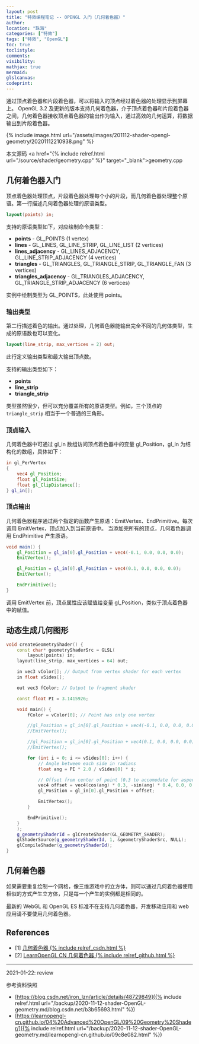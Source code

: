 ```yaml
---
layout: post
title: "特效编程笔记 -- OPENGL 入门（几何着色器）"
author:
location: "珠海"
categories: ["特效"]
tags: ["特效", "OpenGL"]
toc: true
toclistyle:
comments:
visibility:
mathjax: true
mermaid:
glslcanvas:
codeprint:
---
```


通过顶点着色器和片段着色器，可以将输入的顶点经过着色器的处理显示到屏幕上。
OpenGL 3.2 及更新的版本支持几何着色器，介于顶点着色器和片段着色器之间，几何着色器接收顶点着色器的输出作为输入，通过高效的几何运算，将数据输出到片段着色器。

{% include image.html url="/assets/images/201112-shader-opengl-geometry/20201112210938.png" %}

本文源码 <a href="{% include relref.html url="/source/shader/geometry.cpp" %}" target="_blank">geometry.cpp</a>


## 几何着色器入门

顶点着色器处理顶点，片段着色器处理每个小的片段，而几何着色器处理整个原语。第一行描述几何着色器处理的原语类型。

```glsl
layout(points) in;
````

支持的原语类型如下，对应绘制命令类型：

* **points** - GL_POINTS (1 vertex)
* **lines** - GL_LINES, GL_LINE_STRIP, GL_LINE_LIST (2 vertices)
* **lines_adjacency** - GL_LINES_ADJACENCY, GL_LINE_STRIP_ADJACENCY (4 vertices)
* **triangles** - GL_TRIANGLES, GL_TRIANGLE_STRIP, GL_TRIANGLE_FAN (3 vertices)
* **triangles_adjacency** - GL_TRIANGLES_ADJACENCY, GL_TRIANGLE_STRIP_ADJACENCY (6 vertices)

实例中绘制类型为 GL_POINTS，此处使用 points。


### 输出类型

第二行描述着色的输出。通过处理，几何着色器能输出完全不同的几何体类型，生成的原语数也可以变化。

```glsl
layout(line_strip, max_vertices = 2) out;
````

此行定义输出类型和最大输出顶点数。

支持的输出类型如下：

* **points**
* **line_strip**
* **triangle_strip**

类型虽然很少，但可以充分覆盖所有的原语类型。例如，三个顶点的 `triangle_strip` 相当于一个普通的三角形。


### 顶点输入

几何着色器中可通过 gl_in 数组访问顶点着色器中的变量 gl_Position，gl_in 为结构化的数组，具体如下：

```glsl
in gl_PerVertex
{
    vec4 gl_Position;
    float gl_PointSize;
    float gl_ClipDistance[];
} gl_in[];
````


### 顶点输出

几何着色器程序通过两个指定的函数产生原语：EmitVertex、EndPrimitive。每次调用 EmitVertex，顶点加入到当前原语中。
当添加完所有的顶点，几何着色器调用 EndPrimitive 产生原语。

```glsl
void main() {
    gl_Position = gl_in[0].gl_Position + vec4(-0.1, 0.0, 0.0, 0.0);
    EmitVertex();

    gl_Position = gl_in[0].gl_Position + vec4(0.1, 0.0, 0.0, 0.0);
    EmitVertex();

    EndPrimitive();
}
```

调用 EmitVertex 前，顶点属性应该赋值给变量 gl_Position，类似于顶点着色器中的赋值。


## 动态生成几何图形

```cpp
void createGeometryShader() {
    const char* geometryShaderSrc = GLSL(
        layout(points) in;
    layout(line_strip, max_vertices = 64) out;

    in vec3 vColor[]; // Output from vertex shader for each vertex
    in float vSides[];

    out vec3 fColor; // Output to fragment shader

    const float PI = 3.1415926;

    void main() {
        fColor = vColor[0]; // Point has only one vertex

        //gl_Position = gl_in[0].gl_Position + vec4(-0.1, 0.0, 0.0, 0.0);
        //EmitVertex();

        //gl_Position = gl_in[0].gl_Position + vec4(0.1, 0.0, 0.0, 0.0);
        //EmitVertex();

        for (int i = 0; i <= vSides[0]; i++) {
            // Angle between each side in radians
            float ang = PI * 2.0 / vSides[0] * i;

            // Offset from center of point (0.3 to accomodate for aspect ratio)
            vec4 offset = vec4(cos(ang) * 0.3, -sin(ang) * 0.4, 0.0, 0.0);
            gl_Position = gl_in[0].gl_Position + offset;

            EmitVertex();
        }

        EndPrimitive();
    }
    );
    g_geometryShaderId = glCreateShader(GL_GEOMETRY_SHADER);
    glShaderSource(g_geometryShaderId, 1, &geometryShaderSrc, NULL);
    glCompileShader(g_geometryShaderId);
}
```


## 几何着色器

如果需要重复绘制一个网格，像三维游戏中的立方体，则可以通过几何着色器使用相似的方式产生立方体，只是每一个产生的实例都是相同的。

最新的 WebGL 和 OpenGL ES 标准不在支持几何着色器，开发移动应用和 web 应用请不要使用几何着色器。


## References

- [1] [几何着色器 {% include relref_csdn.html %}](https://blog.csdn.net/iron_lzn/article/details/48729849)
- [2] [LearnOpenGL CN 几何着色器 {% include relref_github.html %}](https://learnopengl-cn.github.io/04%20Advanced%20OpenGL/09%20Geometry%20Shader/)

-----
<p class='reviewtip'>2021-01-22: review</p>
<font class='ref_snapshot'>参考资料快照</font>

- [https://blog.csdn.net/iron_lzn/article/details/48729849]({% include relref.html url="/backup/2020-11-12-shader-OpenGL-geometry.md/blog.csdn.net/b3b65693.html" %})
- [https://learnopengl-cn.github.io/04%20Advanced%20OpenGL/09%20Geometry%20Shader/]({% include relref.html url="/backup/2020-11-12-shader-OpenGL-geometry.md/learnopengl-cn.github.io/09c8e082.html" %})
